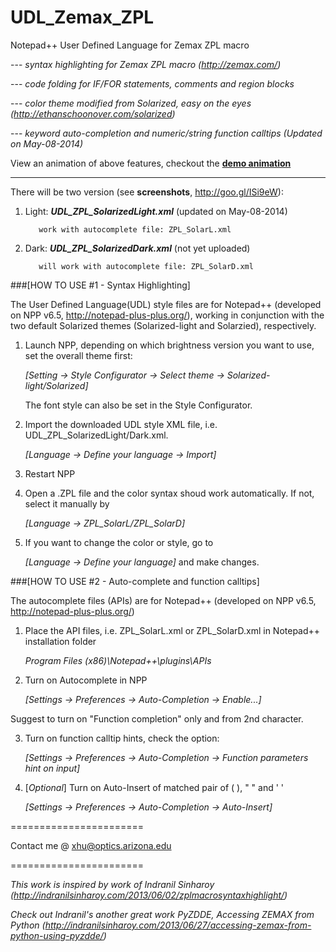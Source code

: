 UDL_Zemax_ZPL
=============

Notepad++ User Defined Language for Zemax ZPL macro

  --- _syntax highlighting for Zemax ZPL macro (http://zemax.com/)_
  
  --- _code folding for IF/FOR statements, comments and region blocks_

  --- _color theme modified from Solarized, easy on the eyes (http://ethanschoonover.com/solarized)_

  --- _keyword auto-completion and numeric/string function calltips (Updated on May-08-2014)_
  
  View an animation of above features, checkout the [**demo animation**](demo.gif)

---

There will be two version (see **screenshots**, http://goo.gl/ISi9eW):

1. Light: **_UDL_ZPL_SolarizedLight.xml_**              (updated on May-08-2014)
          
          work with autocomplete file: ZPL_SolarL.xml

2. Dark:  **_UDL_ZPL_SolarizedDark.xml_**               (not yet uploaded)

          will work with autocomplete file: ZPL_SolarD.xml


###[HOW TO USE #1 - Syntax Highlighting]

The User Defined Language(UDL) style files are for Notepad++ (developed on NPP v6.5, http://notepad-plus-plus.org/), working in conjunction with the two default Solarized themes (Solarized-light and Solarzied), respectively.

1. Launch NPP, depending on which brightness version you want to use, set the overall theme first:

    _[Setting -> Style Configurator -> Select theme -> Solarized-light/Solarized]_

    The font style can also be set in the Style Configurator.

2. Import the downloaded UDL style XML file, i.e. UDL_ZPL_SolarizedLight/Dark.xml.

    _[Language -> Define your language -> Import]_

3. Restart NPP

4. Open a .ZPL file and the color syntax shoud work automatically. If not, select it manually by

    _[Language -> ZPL_SolarL/ZPL_SolarD]_

5. If you want to change the color or style, go to

    _[Language -> Define your language]_ and make changes.
  
###[HOW TO USE #2 - Auto-complete and function calltips]

The autocomplete files (APIs) are for Notepad++ (developed on NPP v6.5, http://notepad-plus-plus.org/)

1. Place the API files, i.e. ZPL_SolarL.xml or ZPL_SolarD.xml in Notepad++ installation folder

    _Program Files (x86)\Notepad++\plugins\APIs_

2. Turn on Autocomplete in NPP

    _[Settings -> Preferences -> Auto-Completion -> Enable...]_
  
  Suggest to turn on "Function completion" only and from 2nd character.
  
3. Turn on function calltip hints, check the option:

    _[Settings -> Preferences -> Auto-Completion -> Function parameters hint on input]_
  
4. [_Optional_] Turn on Auto-Insert of matched pair of ( ), " " and ' '

    _[Settings -> Preferences -> Auto-Completion -> Auto-Insert]_

=======================

Contact me @ xhu@optics.arizona.edu

=======================

_This work is inspired by work of Indranil Sinharoy (http://indranilsinharoy.com/2013/06/02/zplmacrosyntaxhighlight/)_

_Check out Indranil's another great work PyZDDE, Accessing ZEMAX from Python (http://indranilsinharoy.com/2013/06/27/accessing-zemax-from-python-using-pyzdde/)_
